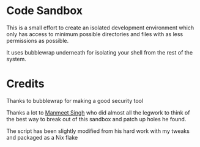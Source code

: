 # Code Sandbox

This is a small effort to create an isolated development environment which only 
has access to minimum possible directories and files with as less permissions as possible.

It uses bubblewrap underneath for isolating your shell from the rest of the system.

# Credits

Thanks to bubblewrap for making a good security tool

Thanks a lot to [Manmeet Singh](https://github.com/maan2003) who did almost all the legwork
to think of the best way to break out of this sandbox and patch up holes he found.

The script has been slightly modified from his hard work with my tweaks and packaged as a Nix flake
